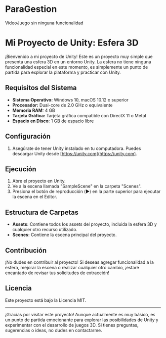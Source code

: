 # ParaGestion
VideoJuego sin ninguna funcionalidad 

# Mi Proyecto de Unity: Esfera 3D

¡Bienvenido a mi proyecto de Unity! Este es un proyecto muy simple que presenta una esfera 3D en un entorno Unity. La esfera no tiene ninguna funcionalidad especial en este momento, es simplemente un punto de partida para explorar la plataforma y practicar con Unity.

## Requisitos del Sistema

- **Sistema Operativo:** Windows 10, macOS 10.12 o superior
- **Procesador:** Dual-core de 2.0 GHz o equivalente
- **Memoria RAM:** 4 GB
- **Tarjeta Gráfica:** Tarjeta gráfica compatible con DirectX 11 o Metal
- **Espacio en Disco:** 1 GB de espacio libre

## Configuración

1. Asegúrate de tener Unity instalado en tu computadora. Puedes descargar Unity desde [https://unity.com](https://unity.com).

## Ejecución

1. Abre el proyecto en Unity.
2. Ve a la escena llamada "SampleScene" en la carpeta "Scenes".
3. Presiona el botón de reproducción (▶️) en la parte superior para ejecutar la escena en el Editor.

## Estructura de Carpetas

- **Assets:** Contiene todos los assets del proyecto, incluida la esfera 3D y cualquier otro recurso utilizado.
- **Scenes:** Contiene la escena principal del proyecto.

## Contribución

¡No dudes en contribuir al proyecto! Si deseas agregar funcionalidad a la esfera, mejorar la escena o realizar cualquier otro cambio, ¡estaré encantado de revisar tus solicitudes de extracción!

## Licencia

Este proyecto está bajo la Licencia MIT.

---

¡Gracias por visitar este proyecto! Aunque actualmente es muy básico, es un punto de partida emocionante para explorar las posibilidades de Unity y experimentar con el desarrollo de juegos 3D. Si tienes preguntas, sugerencias o ideas, no dudes en contactarme.


